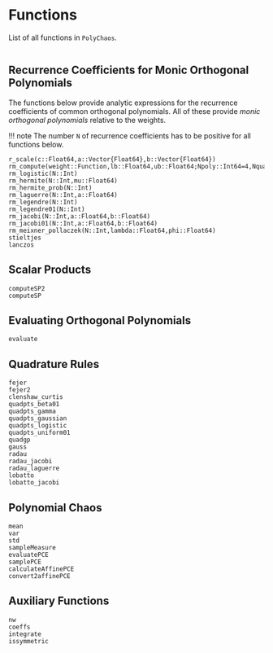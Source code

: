# Functions

List of all functions in `PolyChaos`.

```@index
```

## Recurrence Coefficients for Monic Orthogonal Polynomials
The functions below provide analytic expressions for the recurrence coefficients of common orthogonal polynomials.
All of these provide *monic orthogonal polynomials* relative to the weights.

!!! note
    The number `N` of recurrence coefficients has to be positive for all functions below.

```@docs
r_scale(c::Float64,a::Vector{Float64},b::Vector{Float64})
rm_compute(weight::Function,lb::Float64,ub::Float64;Npoly::Int64=4,Nquad::Int64=10,quadrature::Function=clenshaw_curtis)
rm_logistic(N::Int)
rm_hermite(N::Int,mu::Float64)
rm_hermite_prob(N::Int)
rm_laguerre(N::Int,a::Float64)
rm_legendre(N::Int)
rm_legendre01(N::Int)
rm_jacobi(N::Int,a::Float64,b::Float64)
rm_jacobi01(N::Int,a::Float64,b::Float64)
rm_meixner_pollaczek(N::Int,lambda::Float64,phi::Float64)
stieltjes
lanczos
```

## Scalar Products
```@docs
computeSP2
computeSP
```

## Evaluating Orthogonal Polynomials
```@docs
evaluate
```

## Quadrature Rules
```@docs
fejer
fejer2
clenshaw_curtis
quadpts_beta01
quadpts_gamma
quadpts_gaussian
quadpts_logistic
quadpts_uniform01
quadgp
gauss
radau
radau_jacobi
radau_laguerre
lobatto
lobatto_jacobi
```

## Polynomial Chaos
```@docs
mean
var
std
sampleMeasure
evaluatePCE
samplePCE
calculateAffinePCE
convert2affinePCE
```

## Auxiliary Functions
```@docs
nw
coeffs
integrate
issymmetric
```
